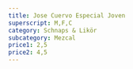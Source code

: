 ```yaml
---
title: Jose Cuervo Especial Joven
superscript: M,F,C
category: Schnaps & Likör
subcategory: Mezcal
price1: 2,5
price2: 4,5
---
```


